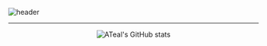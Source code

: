 ![header](https://capsule-render.vercel.app/api?type=waving&color=timeGradient&text=ATeals🦆&animation=twinkling&fontSize=35&fontAlignY=35&fontAlign=50&height=200)

---

<div align="center">

![ATeal's GitHub stats](https://github-readme-stats.vercel.app/api?username=ATeals&theme=shadow_blue&show_icons=true)

</div>
